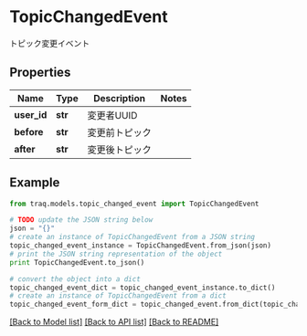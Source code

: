 # TopicChangedEvent

トピック変更イベント

## Properties

Name | Type | Description | Notes
------------ | ------------- | ------------- | -------------
**user_id** | **str** | 変更者UUID | 
**before** | **str** | 変更前トピック | 
**after** | **str** | 変更後トピック | 

## Example

```python
from traq.models.topic_changed_event import TopicChangedEvent

# TODO update the JSON string below
json = "{}"
# create an instance of TopicChangedEvent from a JSON string
topic_changed_event_instance = TopicChangedEvent.from_json(json)
# print the JSON string representation of the object
print TopicChangedEvent.to_json()

# convert the object into a dict
topic_changed_event_dict = topic_changed_event_instance.to_dict()
# create an instance of TopicChangedEvent from a dict
topic_changed_event_form_dict = topic_changed_event.from_dict(topic_changed_event_dict)
```
[[Back to Model list]](../README.md#documentation-for-models) [[Back to API list]](../README.md#documentation-for-api-endpoints) [[Back to README]](../README.md)


